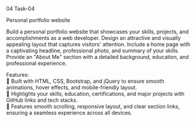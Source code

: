 04
Task-04

Personal portfolio website

Build a personal portfolio website
that showcases your skills, projects,
and accomplishments as a web
developer. Design an attractive and
visually appealing layout that
captures visitors' attention. Include a
home page with a captivating
headline, professional photo, and
summary of your skills. Provide an
"About Me" section with a detailed
background, education, and
professional experience.

Features: <br>
🧩 Built with HTML, CSS, Bootstrap, and jQuery to ensure smooth animations, hover effects, and mobile-friendly layout. <br>
🌟 Highlights your skills, education, certifications, and major projects with GitHub links and tech stacks. <br>
📱 Features smooth scrolling, responsive layout, and clear section links, ensuring a seamless experience across all devices.